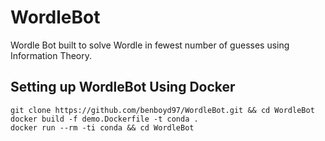 # WordleBot
Wordle Bot built to solve Wordle in fewest number of guesses using Information Theory.

## Setting up WordleBot Using Docker

```
git clone https://github.com/benboyd97/WordleBot.git && cd WordleBot
docker build -f demo.Dockerfile -t conda .
docker run --rm -ti conda && cd WordleBot
```


